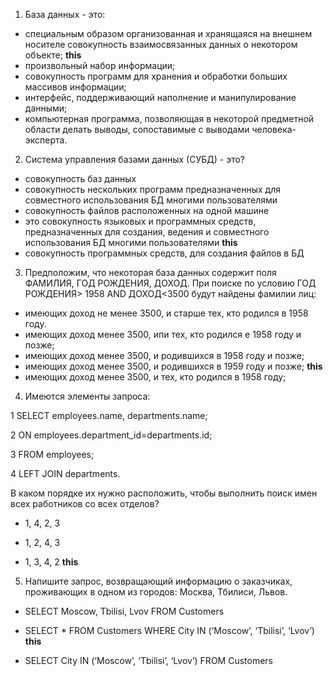1. База данных - это:

- специальным образом организованная и хранящаяся на внешнем носителе совокупность взаимосвязанных данных о некотором объекте;  **this**
- произвольный набор информации;
- совокупность программ для хранения и обработки больших массивов информации;
- интерфейс, поддерживающий наполнение и манипулирование данными;
- компьютерная программа, позволяющая в некоторой предметной области делать выводы, сопоставимые с выводами человека-эксперта.

2. Система управления базами данных (СУБД) - это?

- совокупность баз данных
- совокупность нескольких программ предназначенных для совместного использования БД многими пользователями
- совокупность файлов расположенных на одной машине
- это совокупность языковых и программных средств, предназначенных для создания, ведения и совместного использования БД многими пользователями **this**
- совокупность программных средств, для создания файлов в БД


3. Предположим, что некоторая база данных содержит поля ФАМИЛИЯ, ГОД РОЖДЕНИЯ, ДОХОД. При поиске по условию ГОД РОЖДЕНИЯ> 1958 AND ДОХОД<3500 будут найдены фамилии лиц:

- имеющих доход не менее 3500, и старше тех, кто родился в 1958 году.
- имеющих доход менее 3500, ипи тех, кто родился е 1958 году и позже;
- имеющих доход менее 3500, и родившихся в 1958 году и позже;
- имеющих доход менее 3500, и родившихся в 1959 году и позже;  **this**
- имеющих доход менее 3500, и тех, кто родился в 1958 году;

4. Имеются элементы запроса: 

1 SELECT employees.name, departments.name; 

2 ON employees.department_id=departments.id; 

3 FROM employees; 

4 LEFT JOIN departments. 

В каком порядке их нужно расположить, чтобы выполнить поиск имен всех работников со всех отделов?

- 1, 4, 2, 3

- 1, 2, 4, 3

- 1, 3, 4, 2 **this**

5. Напишите запрос, возвращающий информацию о заказчиках, проживающих в одном из городов: Москва, Тбилиси, Львов.

- SELECT Moscow, Tbilisi, Lvov FROM Customers

-  SELECT * FROM Customers WHERE City IN (‘Moscow’, ‘Tbilisi’, ‘Lvov’)  **this**

- SELECT City IN (‘Moscow’, ‘Tbilisi’, ‘Lvov’) FROM Customers
